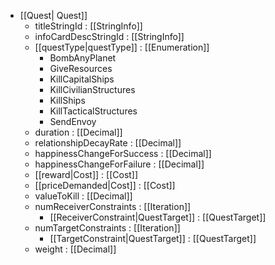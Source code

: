  * [[Quest| Quest]]
   * titleStringId : [[StringInfo]]
   * infoCardDescStringId : [[StringInfo]]
   * [[questType|questType]] : [[Enumeration]]
     * BombAnyPlanet
     * GiveResources
     * KillCapitalShips
     * KillCivilianStructures
     * KillShips
     * KillTacticalStructures
     * SendEnvoy
   * duration : [[Decimal]]
   * relationshipDecayRate : [[Decimal]]
   * happinessChangeForSuccess : [[Decimal]]
   * happinessChangeForFailure : [[Decimal]]
   * [[reward|Cost]] : [[Cost]]
   * [[priceDemanded|Cost]] : [[Cost]]
   * valueToKill : [[Decimal]]
   * numReceiverConstraints : [[Iteration]]
     * [[ReceiverConstraint|QuestTarget]] : [[QuestTarget]]
   * numTargetConstraints : [[Iteration]]
     * [[TargetConstraint|QuestTarget]] : [[QuestTarget]]
   * weight : [[Decimal]]

